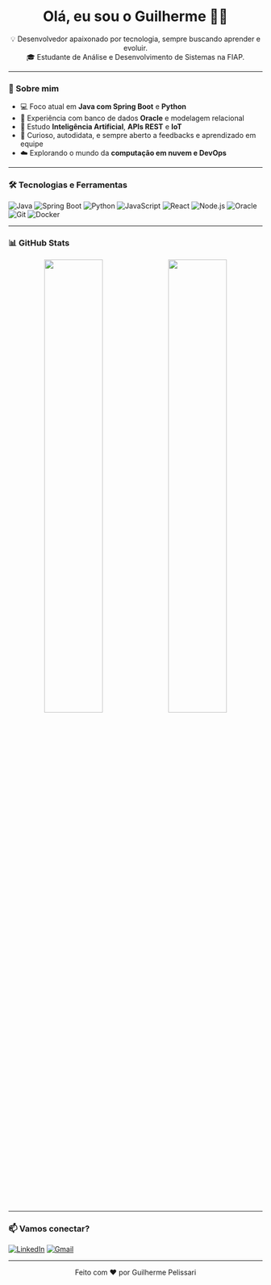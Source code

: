 <h1 align="center">Olá, eu sou o Guilherme 👨‍💻</h1>

<p align="center">
  💡 Desenvolvedor apaixonado por tecnologia, sempre buscando aprender e evoluir.<br>
  🎓 Estudante de Análise e Desenvolvimento de Sistemas na FIAP.
</p>

---

### 🚀 Sobre mim
- 💻 Foco atual em **Java com Spring Boot** e **Python**
- 🧪 Experiência com banco de dados **Oracle** e modelagem relacional
- 🧠 Estudo **Inteligência Artificial**, **APIs REST** e **IoT**
- 🌱 Curioso, autodidata, e sempre aberto a feedbacks e aprendizado em equipe
- ☁️ Explorando o mundo da **computação em nuvem e DevOps**

---

### 🛠️ Tecnologias e Ferramentas
![Java](https://img.shields.io/badge/Java-ED8B00?style=for-the-badge&logo=java&logoColor=white)
![Spring Boot](https://img.shields.io/badge/SpringBoot-6DB33F?style=for-the-badge&logo=spring-boot&logoColor=white)
![Python](https://img.shields.io/badge/Python-3776AB?style=for-the-badge&logo=python&logoColor=white)
![JavaScript](https://img.shields.io/badge/JavaScript-F7DF1E?style=for-the-badge&logo=javascript&logoColor=black)
![React](https://img.shields.io/badge/React-20232A?style=for-the-badge&logo=react&logoColor=61DAFB)
![Node.js](https://img.shields.io/badge/Node.js-339933?style=for-the-badge&logo=nodedotjs&logoColor=white)
![Oracle](https://img.shields.io/badge/Oracle-F80000?style=for-the-badge&logo=oracle&logoColor=white)
![Git](https://img.shields.io/badge/Git-F05032?style=for-the-badge&logo=git&logoColor=white)
![Docker](https://img.shields.io/badge/Docker-2496ED?style=for-the-badge&logo=docker&logoColor=white)

---

### 📊 GitHub Stats
<p align="center">
  <img width="48%" src="https://github-readme-stats.vercel.app/api?username=Guilherme-Pelissari&show_icons=true&theme=tokyonight" />
  <img width="48%" src="https://github-readme-stats.vercel.app/api/top-langs/?username=Guilherme-Pelissari&layout=compact&theme=tokyonight&langs_count=8" />
</p>

---

### 📫 Vamos conectar?
[![LinkedIn](https://img.shields.io/badge/LinkedIn-blue?style=for-the-badge&logo=linkedin&logoColor=white)](https://www.linkedin.com/in/guilherme-pelissari)
[![Gmail](https://img.shields.io/badge/Gmail-D14836?style=for-the-badge&logo=gmail&logoColor=white)](mailto:guilherme.seuemail@gmail.com)

---

<p align="center">Feito com ❤️ por Guilherme Pelissari</p>
